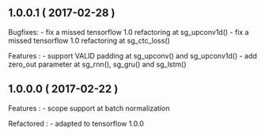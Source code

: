 ## 1.0.0.1 ( 2017-02-28 )

Bugfixes:
    - fix a missed tensorflow 1.0 refactoring at sg_upconv1d()
    - fix a missed tensorflow 1.0 refactoring at sg_ctc_loss()
    
Features :
    - support VALID padding at sg_upconv() and sg_upconv1d()
    - add zero_out parameter at sg_rnn(), sg_gru() and sg_lstm() 

## 1.0.0.0 ( 2017-02-22 )

Features :
    - scope support at batch normalization

Refactored :
    - adapted to tensorflow 1.0.0
    
     
